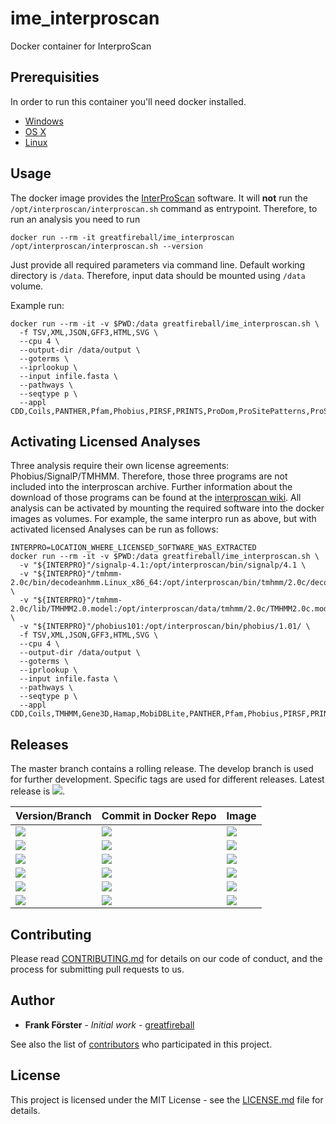 # ime_interproscan
Docker container for InterproScan

## Prerequisities

In order to run this container you'll need docker installed.

* [Windows](https://docs.docker.com/windows/started)
* [OS X](https://docs.docker.com/mac/started/)
* [Linux](https://docs.docker.com/linux/started/)

## Usage

The docker image provides the
[InterProScan](https://www.ebi.ac.uk/interpro/download.html) software. It will **not** run the
`/opt/interproscan/interproscan.sh` command as entrypoint.  Therefore, to run an analysis you need to run

```
docker run --rm -it greatfireball/ime_interproscan /opt/interproscan/interproscan.sh --version
```

Just provide all required parameters via command line.
Default working directory is `/data`.
Therefore, input data should be mounted using `/data` volume.

Example run:

```
docker run --rm -it -v $PWD:/data greatfireball/ime_interproscan.sh \
  -f TSV,XML,JSON,GFF3,HTML,SVG \
  --cpu 4 \
  --output-dir /data/output \
  --goterms \
  --iprlookup \
  --input infile.fasta \
  --pathways \
  --seqtype p \
  --appl CDD,Coils,PANTHER,Pfam,Phobius,PIRSF,PRINTS,ProDom,ProSitePatterns,ProSiteProfiles,SFLD,SMART,SUPERFAMILY,TIGRFAM
```
## Activating Licensed Analyses
Three analysis require their own license agreements: Phobius/SignalP/TMHMM. Therefore, those three programs are not included into the interproscan archive. Further information about the download of those programs can be found at the [interproscan wiki](https://github.com/ebi-pf-team/interproscan/wiki/ActivatingLicensedAnalyses). All analysis can be activated by mounting the required software into the docker images as volumes. For example, the same interpro run as above, but with activated licensed Analyses can be run as follows:

```
INTERPRO=LOCATION_WHERE_LICENSED_SOFTWARE_WAS_EXTRACTED
docker run --rm -it -v $PWD:/data greatfireball/ime_interproscan.sh \
  -v "${INTERPRO}"/signalp-4.1:/opt/interproscan/bin/signalp/4.1 \
  -v "${INTERPRO}"/tmhmm-2.0c/bin/decodeanhmm.Linux_x86_64:/opt/interproscan/bin/tmhmm/2.0c/decodeanhmm \
  -v "${INTERPRO}"/tmhmm-2.0c/lib/TMHMM2.0.model:/opt/interproscan/data/tmhmm/2.0c/TMHMM2.0c.model \
  -v "${INTERPRO}"/phobius101:/opt/interproscan/bin/phobius/1.01/ \
  -f TSV,XML,JSON,GFF3,HTML,SVG \
  --cpu 4 \
  --output-dir /data/output \
  --goterms \
  --iprlookup \
  --input infile.fasta \
  --pathways \
  --seqtype p \
  --appl CDD,Coils,TMHMM,Gene3D,Hamap,MobiDBLite,PANTHER,Pfam,Phobius,PIRSF,PRINTS,ProDom,ProSitePatterns,ProSiteProfiles,SFLD,SignalP_EUK,SignalP_GRAM_NEGATIVE,SignalP_GRAM_POSITIVE,SMART,SUPERFAMILY,TIGRFAM
```

## Releases

The master branch contains a rolling release.  The develop branch is
used for further development.  Specific tags are used for different
releases. Latest release is
[![](https://images.microbadger.com/badges/version/greatfireball/ime_interproscan:v5.34-73.svg)](https://microbadger.com/images/greatfireball/ime_interproscan:v5.34-73 "Get your own version badge on microbadger.com").

| Version/Branch | Commit in Docker Repo | Image |
| -------------- | --------------------- | ----- |
| [![](https://images.microbadger.com/badges/version/greatfireball/ime_interproscan:master.svg)](https://microbadger.com/images/greatfireball/ime_interproscan:master "Get your own version badge on microbadger.com") | [![](https://images.microbadger.com/badges/commit/greatfireball/ime_interproscan:master.svg)](https://microbadger.com/images/greatfireball/ime_interproscan:master "Get your own commit badge on microbadger.com") | [![](https://images.microbadger.com/badges/image/greatfireball/ime_interproscan:master.svg)](https://microbadger.com/images/greatfireball/ime_interproscan:master "Get your own image badge on microbadger.com") |
| [![](https://images.microbadger.com/badges/version/greatfireball/ime_interproscan:develop.svg)](https://microbadger.com/images/greatfireball/ime_interproscan:develop  "Get your own version badge on microbadger.com") | [![](https://images.microbadger.com/badges/commit/greatfireball/ime_interproscan:develop.svg)](https://microbadger.com/images/greatfireball/ime_interproscan:develop "Get your own commit badge on microbadger.com") | [![](https://images.microbadger.com/badges/image/greatfireball/ime_interproscan:develop.svg)](https://microbadger.com/images/greatfireball/ime_interproscan:develop "Get your own image badge on microbadger.com") |
| [![](https://images.microbadger.com/badges/version/greatfireball/ime_interproscan:v5.34-73.svg)](https://microbadger.com/images/greatfireball/ime_interproscan:v5.34-73  "Get your own version badge on microbadger.com") | [![](https://images.microbadger.com/badges/commit/greatfireball/ime_interproscan:v5.34-73.svg)](https://microbadger.com/images/greatfireball/ime_interproscan:v5.34-73 "Get your own commit badge on microbadger.com") | [![](https://images.microbadger.com/badges/image/greatfireball/ime_interproscan:v5.34-73.svg)](https://microbadger.com/images/greatfireball/ime_interproscan:v5.34-73 "Get your own image badge on microbadger.com") |
| [![](https://images.microbadger.com/badges/version/greatfireball/ime_interproscan:v5.33-72.svg)](https://microbadger.com/images/greatfireball/ime_interproscan:v5.33-72  "Get your own version badge on microbadger.com") | [![](https://images.microbadger.com/badges/commit/greatfireball/ime_interproscan:v5.33-72.svg)](https://microbadger.com/images/greatfireball/ime_interproscan:v5.33-72 "Get your own commit badge on microbadger.com") | [![](https://images.microbadger.com/badges/image/greatfireball/ime_interproscan:v5.33-72.svg)](https://microbadger.com/images/greatfireball/ime_interproscan:v5.33-72 "Get your own image badge on microbadger.com") |
| [![](https://images.microbadger.com/badges/version/greatfireball/ime_interproscan:v5.32-71.svg)](https://microbadger.com/images/greatfireball/ime_interproscan:v5.32-71  "Get your own version badge on microbadger.com") | [![](https://images.microbadger.com/badges/commit/greatfireball/ime_interproscan:v5.32-71.svg)](https://microbadger.com/images/greatfireball/ime_interproscan:v5.32-71 "Get your own commit badge on microbadger.com") | [![](https://images.microbadger.com/badges/image/greatfireball/ime_interproscan:v5.32-71.svg)](https://microbadger.com/images/greatfireball/ime_interproscan:v5.32-71 "Get your own image badge on microbadger.com") |
| [![](https://images.microbadger.com/badges/version/greatfireball/ime_interproscan:v5.27-66.svg)](https://microbadger.com/images/greatfireball/ime_interproscan:v5.27-66  "Get your own version badge on microbadger.com") | [![](https://images.microbadger.com/badges/commit/greatfireball/ime_interproscan:v5.27-66.svg)](https://microbadger.com/images/greatfireball/ime_interproscan:v5.27-66 "Get your own commit badge on microbadger.com") | [![](https://images.microbadger.com/badges/image/greatfireball/ime_interproscan:v5.27-66.svg)](https://microbadger.com/images/greatfireball/ime_interproscan:v5.27-66 "Get your own image badge on microbadger.com") |


## Contributing

Please read [CONTRIBUTING.md](CONTRIBUTING.md) for details on our code
of conduct, and the process for submitting pull requests to us.

## Author

- **Frank Förster** - *Initial work* - [greatfireball](https://github.com/greatfireball)

See also the list of
[contributors](https://github.com/greatfireball/ime_interproscan/contributors)
who participated in this project.

## License

This project is licensed under the MIT License - see the
[LICENSE.md](LICENSE.md) file for details.
